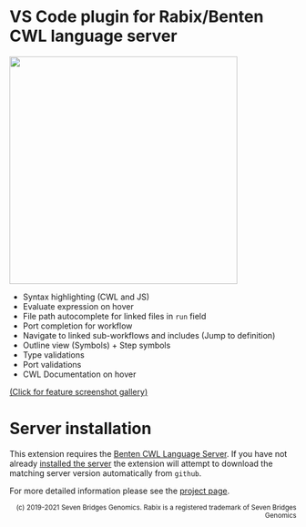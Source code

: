 # VS Code plugin for Rabix/Benten CWL language server

<img height="400px" src="https://raw.githubusercontent.com/rabix/benten/master/media/2019.12.03/full-window.png"></img>

- Syntax highlighting (CWL and JS)
- Evaluate expression on hover
- File path autocomplete for linked files in `run` field
- Port completion for workflow
- Navigate to linked sub-workflows and includes (Jump to definition)
- Outline view (Symbols) + Step symbols
- Type validations
- Port validations
- CWL Documentation on hover

[(Click for feature screenshot gallery)](https://github.com/rabix/benten/blob/master/docs/features.md)


# Server installation

This extension requires the [Benten CWL Language
Server](https://github.com/rabix/benten). If you have not already [installed the
server](https://github.com/rabix/benten/tree/kg/dist-installs#server-installation)
the extension will attempt to download the matching server version automatically
from `github`. 

For more detailed information please see the [project page](https://github.com/rabix/benten).

<div align="right">
<sub>(c) 2019-2021 Seven Bridges Genomics. Rabix is a registered trademark of Seven Bridges Genomics</sub>
</div>
